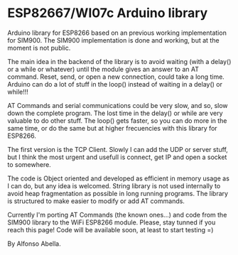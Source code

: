 ESP82667/WI07c Arduino library
=======================

Arduino library for ESP8266 based on an previous working implementation for SIM900. The SIM900 implementation is done and working, but at the moment is not public.

The main idea in the backend of the library is to avoid waiting (with a delay() or a while or whatever) until the module gives an answer to an AT command. Reset, send, or open a new connection, could take a long time. Arduino can do a lot of stuff in the loop() instead of waiting in a delay() or while!!!

AT Commands and serial communications could be very slow, and so, slow down the complete program. The lost time in the delay() or while are very valuable to do other stuff. The loop() gets faster, so you can do more in the same time, or do the same but at higher frecuencies with this library for ESP8266.

The first version is the TCP Client. Slowly I can add the UDP or server stuff, but I think the most urgent and usefull is connect, get IP and open a socket to somewhere.

The code is Object oriented and developed as efficient in memory usage as I can do, but any idea is welcomed. String library is not used internally to avoid heap fragmentation as possible in long running programs. The library is structured to make easier to modify or add AT commands.

Currently I'm porting AT Commands (the known ones...) and code from the SIM900 library to the WiFi ESP8266 module. Please, stay tunned if you reach this page! Code will be available soon, at least to start testing =)


By Alfonso Abella.
